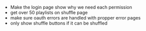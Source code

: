 - Make the login page show why we need each permission
- get over 50 playlists on shuffle page
- make sure oauth errors are handled with propper error pages
- only show shuffle buttons if it can be shuffled
